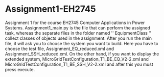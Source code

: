 # Assignment1-EH2745
Assignment 1 for the course EH2745 Computer Applications in Power Systems. Assignment1_main.py is the file that can perform the assigned task, whereas the separate files in the folder named '' EquipmentClass '' collect classes of objects used in the assignment. After you run the main file, it will ask you to choose the system you want to build. Here you have to choose the test file, Assignment_EQ_reduced.xml and Assignment_SSH_reduced.xml. On the other hand, if you want to display the extended system, MicroGridTestConfiguration_T1_BE_EQ_V2-2.xml and MicroGridTestConfiguration_T1_BE_SSH_V2-2.xml and after this you must press execute.
